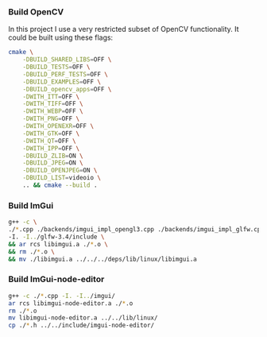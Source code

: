 ### Build OpenCV
In this project I use a very restricted subset of OpenCV functionality.
It could be built using these flags:

```bash
cmake \
    -DBUILD_SHARED_LIBS=OFF \
    -DBUILD_TESTS=OFF \
    -DBUILD_PERF_TESTS=OFF \
    -DBUILD_EXAMPLES=OFF \
    -DBUILD_opencv_apps=OFF \
    -DWITH_ITT=OFF \
    -DWITH_TIFF=OFF \
    -DWITH_WEBP=OFF \
    -DWITH_PNG=OFF \
    -DWITH_OPENEXR=OFF \
    -DWITH_GTK=OFF \
    -DWITH_QT=OFF \
    -DWITH_IPP=OFF \
    -DBUILD_ZLIB=ON \
    -DBUILD_JPEG=ON \
    -DBUILD_OPENJPEG=ON \
    -DBUILD_LIST=videoio \
    .. && cmake --build .
```

### Build ImGui
```bash
g++ -c \
./*.cpp ./backends/imgui_impl_opengl3.cpp ./backends/imgui_impl_glfw.cpp \
-I. -I../glfw-3.4/include \
&& ar rcs libimgui.a ./*.o \
&& rm ./*.o \
&& mv ./libimgui.a ../../../deps/lib/linux/libimgui.a
```

### Build ImGui-node-editor
```bash
g++ -c ./*.cpp -I. -I../imgui/
ar rcs libimgui-node-editor.a ./*.o
rm ./*.o
mv libimgui-node-editor.a ../../lib/linux/
cp ./*.h ../../include/imgui-node-editor/
```

